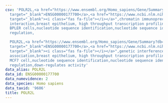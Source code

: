 ```yaml
---
csv: 'POLR2L,<a href="https://www.ensembl.org/Homo_sapiens/Gene/Summary?db=core;g=ENSG00000177700"
  target="_blank">ENSG00000177700</a>,<a href="https://www.ncbi.nlm.nih.gov/pubmed/22863008"
  target="_blank"><i class="fas fa-file"></i></a>",chromatin immunoprecipitation assay,direct
  interaction,breast epithelium, high throughput transcription profiling by microarray,
  BPLER cells,nucleotide sequence identification,nucleotide sequence identification,transcriptional
  regulation,

  POLR2L,<a href="https://www.ensembl.org/Homo_sapiens/Gene/Summary?db=core;g=ENSG00000177700"
  target="_blank">ENSG00000177700</a>,<a href="https://www.ncbi.nlm.nih.gov/pubmed/22863008"
  target="_blank"><i class="fas fa-file"></i></a>",genetic interference,functional
  association,breast epithelium, high throughput transcription profiling by microarray,
  MCF7 cell,nucleotide sequence identification,nucleotide sequence identification,transcriptional
  regulation,down-regulates activity'
data_alias: POLR2L
data_id: ENSG00000177700
data_numevidence: 2
data_species: Homo sapiens
data_taxid: '9606'
title: POLR2L
---
```

